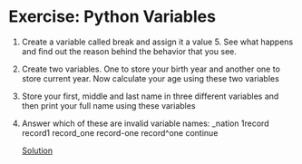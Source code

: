 # Exercise: Python Variables

1. Create a variable called break and assign it a value 5. See what happens and find out the reason behind the behavior that you see.
2. Create two variables. One to store your birth year and another one to store current year. Now calculate your age using these two variables
3. Store your first, middle and last name in three different variables and then print your full name using these variables
4. Answer which of these are invalid variable names: 
   _nation
   1record
   record1
   record_one
   record-one
   record^one
   continue
   
   [Solution](https://github.com/codebasics/py/blob/master/Basics/Exercise/2_variables/2_variables_exercise.ipynb)